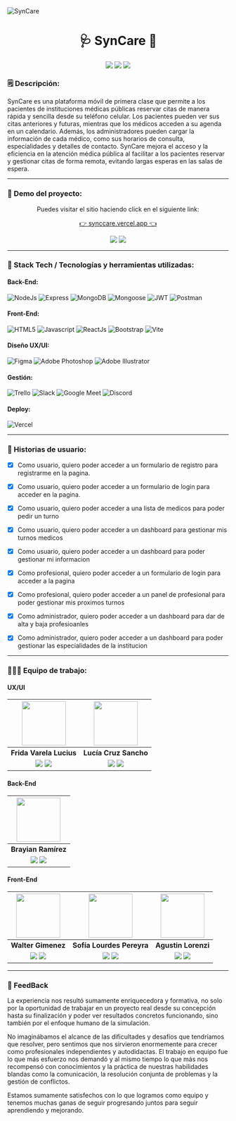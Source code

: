 <img align="center" alt="SynCare" src=""/>

<h1 align="center"> 🩺 SynCare 📲 </h1>
<div align='center' style="display: flex; justify-content: center; gap: 4px">
 <img src="https://img.shields.io/github/forks/No-Country/c11-28-t-node-react.svg" /> <img src="https://img.shields.io/github/stars/No-Country/c11-28-t-node-react?label=%E2%AD%90stars&style=flat" /> <img src="https://img.shields.io/github/watchers/No-Country/c11-28-t-node-react.svg" />
</div>

### 🗒 Descripción:
SynCare es una plataforma móvil de primera clase que permite a los pacientes de instituciones médicas públicas reservar citas de manera rápida y sencilla desde su teléfono celular. Los pacientes pueden ver sus citas anteriores y futuras, mientras que los médicos acceden a su agenda en un calendario. Además, los administradores pueden cargar la información de cada médico, como sus horarios de consulta, especialidades y detalles de contacto. SynCare mejora el acceso y la eficiencia en la atención médica pública al facilitar a los pacientes reservar y gestionar citas de forma remota, evitando largas esperas en las salas de espera.

---

### 🚀 Demo del proyecto:
<p align="center">Puedes visitar el sitio haciendo click en el siguiente link:</p>
<p align="center">
<a href="https://synccare.vercel.app/" target="_blank" rel="noopener noreferrer">👉 synccare.vercel.app 👈</a>
</p>
<p align="center">
<a href="https://drive.google.com/file/d/1ifHPGfyocQEhxpUCvbLQ1oUbPfjZh9XV/view?usp=drive_link" target="_blank" rel="noopener noreferrer"><img src="https://img.shields.io/badge/Video%20Promocional-blue?&style=for-the-badge&logo=GoogleDrive&logoColor=white"/></a>
<a href="https://www.figma.com/file/treNoH5Q56yM1K7lVaNJx3/NoCountry-%7C-Wireframes-Low-Quality?type=design&node-id=0%3A1&t=tKIWmPfX49lzbH69-1" target="_blank" rel="noopener noreferrer"><img src="https://img.shields.io/badge/Diseño Final-F24E1E?style=for-the-badge&logo=figma&logoColor=white"/></a>
</p>

---

### 🔨 Stack Tech / Tecnologías y herramientas utilizadas:
#### Back-End:
![NodeJs](https://img.shields.io/badge/node.js-6DA55F?style=for-the-badge&logo=node.js&logoColor=white) ![Express](https://img.shields.io/badge/Express.js-404D59?style=for-the-badge) ![MongoDB](https://img.shields.io/badge/MongoDB-4EA94B?style=for-the-badge&logo=mongodb&logoColor=white) ![Mongoose](https://img.shields.io/badge/Mongoose-red?style=for-the-badge&logo=mongodb&logoColor=white) ![JWT](https://img.shields.io/badge/json%20web%20tokens-323330?style=for-the-badge&logo=json-web-tokens&logoColor=pink) ![Postman](https://img.shields.io/badge/Postman-FF6C37?style=for-the-badge&logo=Postman&logoColor=white)

#### Front-End:
![HTML5](https://img.shields.io/badge/html5-%23E34F26.svg?style=for-the-badge&logo=html5&logoColor=white) ![Javascript](https://img.shields.io/badge/JavaScript-F7DF1E?style=for-the-badge&logo=javascript&logoColor=black) ![ReactJs](https://img.shields.io/badge/React-20232A?style=for-the-badge&logo=react&logoColor=61DAFB) ![Bootstrap](https://img.shields.io/badge/Bootstrap-563D7C?style=for-the-badge&logo=bootstrap&logoColor=white) ![Vite](https://img.shields.io/badge/vite-%23646CFF.svg?style=for-the-badge&logo=vite&logoColor=white) 

#### Diseño UX/UI:
![Figma](https://img.shields.io/badge/Figma-F24E1E?style=for-the-badge&logo=figma&logoColor=white) ![Adobe Photoshop](https://img.shields.io/badge/adobe%20photoshop-%2331A8FF.svg?style=for-the-badge&logo=adobe%20photoshop&logoColor=white) ![Adobe Illustrator](https://img.shields.io/badge/adobe%20illustrator-%23FF9A00.svg?style=for-the-badge&logo=adobe%20illustrator&logoColor=white)

#### Gestión:
![Trello](https://img.shields.io/badge/Trello-0052CC?style=for-the-badge&logo=trello&logoColor=white) ![Slack](https://img.shields.io/badge/Slack-4A154B?style=for-the-badge&logo=slack&logoColor=white) ![Google Meet](https://img.shields.io/badge/Google%20Meet-00897B?style=for-the-badge&logo=google-meet&logoColor=white) ![Discord](https://img.shields.io/badge/Discord-5865F2?style=for-the-badge&logo=discord&logoColor=white)

#### Deploy:
![Vercel](https://img.shields.io/badge/vercel-%23000000.svg?style=for-the-badge&logo=vercel&logoColor=white)

 ---

### 🙋 Historias de usuario:
- [x] Como usuario, quiero poder acceder a un formulario de registro para registrarme en la pagina.
- [x] Como usuario, quiero poder acceder a un formulario de login para acceder en la pagina.
- [x] Como usuario, quiero poder acceder a una lista de medicos para poder pedir un turno
- [x] Como usuario, quiero poder acceder a un dashboard para gestionar mis turnos medicos 
- [x] Como usuario, quiero poder acceder a un dashboard para poder gestionar mi informacion
- [x] Como profesional, quiero poder acceder a un formulario de login para acceder a la pagina
- [x] Como profesional, quiero poder acceder a un panel de profesional para poder gestionar mis proximos turnos
- [x] Como administrador, quiero poder acceder a un dashboard para dar de alta y baja profesioanles
- [x] Como administrador, quiero poder acceder a un dashboard para poder gestionar las especialidades de la institucion


---

###  👩🏼‍💻 Equipo de trabajo:

#### UX/UI

| <img src="https://mir-s3-cdn-cf.behance.net/user/115/23867d271465209.6398c31d94f23.jpg" width=100>| <img src="https://media.licdn.com/dms/image/C4D03AQEAL2vbiZJsew/profile-displayphoto-shrink_200_200/0/1655596986996?e=1694044800&v=beta&t=639F2x1_MVF07C7vDN97xxHS_Rnf_Czfo028jqb-0Fs" width=100>|
|:-:|:-:|
| **Frida Varela Lucius**| **Lucía Cruz Sancho**|
| <a href="https://www.behance.net/fridavlucius"><img src="https://img.shields.io/badge/Behance-%2320232a.svg?style=for-the-badge&logo=Behance&logoColor=%%2361DAFB"/></a> <a href="https://www.linkedin.com/in/fridavlucius"><img src="https://img.shields.io/badge/linkedin%20-%230077B5.svg?&style=for-the-badge&logo=linkedin&logoColor=white"/></a> | <a href="https://www.figma.com/proto/Us6BiQlnNWL3cWRnqOkd8x/Portafolio-UI?type=design&node-id=301-1304&scaling=contain&page-id=301%3A1196"><img src="https://img.shields.io/badge/figma-%23F24E1E.svg?style=for-the-badge&logo=figma&logoColor=white"/></a> <a href="https://www.linkedin.com/in/luc%C3%ADacruzsancho/"><img src="https://img.shields.io/badge/linkedin%20-%230077B5.svg?&style=for-the-badge&logo=linkedin&logoColor=white"/>
</a>

#### Back-End

| <img src="https://github.com/bramireza.png" width=100> |
|:-:|
| **Brayian Ramírez** |
| <a href="https://github.com/bramireza"><img src="https://img.shields.io/badge/github-%23121011.svg?&style=for-the-badge&logo=github&logoColor=white"/></a> <a href="https://www.linkedin.com/in/brayian-ramirez-aguayo/"><img src="https://img.shields.io/badge/linkedin%20-%230077B5.svg?&style=for-the-badge&logo=linkedin&logoColor=white"/></a> |

#### Front-End

| <img src="https://github.com/waku1044.png" width=100>| <img src="https://github.com/sofipereyra.png" width=100>| <img src="https://github.com/agustinlorenzi.png" width=100>|
|:-:|:-:|:-:|
| **Walter Gimenez** | **Sofía Lourdes Pereyra** | **Agustin Lorenzi** |
| <a href="https://github.com/waku1044"><img src="https://img.shields.io/badge/github-%23121011.svg?&style=for-the-badge&logo=github&logoColor=white"/></a> <a href="https://www.linkedin.com/in/walter-gimenez-waku/"><img src="https://img.shields.io/badge/linkedin%20-%230077B5.svg?&style=for-the-badge&logo=linkedin&logoColor=white"/></a> | <a href="https://github.com/sofipereyra"><img src="https://img.shields.io/badge/github-%23121011.svg?&style=for-the-badge&logo=github&logoColor=white"/></a> <a href="https://www.linkedin.com/in/sof%C3%ADa-pereyra/"><img src="https://img.shields.io/badge/linkedin%20-%230077B5.svg?&style=for-the-badge&logo=linkedin&logoColor=white"/></a> | <a href="https://github.com/agustinlorenzi"><img src="https://img.shields.io/badge/github-%23121011.svg?&style=for-the-badge&logo=github&logoColor=white"/></a> <a href="https://www.linkedin.com/in/agustin-lorenzi-frontend-developer/"><img src="https://img.shields.io/badge/linkedin%20-%230077B5.svg?&style=for-the-badge&logo=linkedin&logoColor=white"/>
</a>

---

### 💓 FeedBack

La experiencia nos resultó sumamente enriquecedora y formativa, no solo por la oportunidad de trabajar en un proyecto real desde su concepción hasta su finalización y poder ver resultados concretos funcionando, sino también por el enfoque humano de la simulación. 

No imaginábamos el alcance de las dificultades y desafíos que tendríamos que resolver, pero sentimos que nos sirvieron enormemente para crecer como profesionales independientes y autodidactas. 
El trabajo en equipo fue lo que más esfuerzo nos demandó y al mismo tiempo lo que más nos recompensó con conocimientos y la práctica de nuestras habilidades blandas como la comunicación, la resolución conjunta de problemas y la gestión de conflictos. 

Estamos sumamente satisfechos con lo que logramos como equipo y tenemos muchas ganas de seguir progresando juntos para seguir aprendiendo y mejorando.

